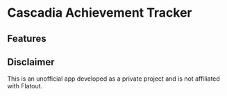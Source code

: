 # Cascadia Achievement Tracker


## Features

## Disclaimer

This is an unofficial app developed as a private project and is not affiliated with Flatout.
